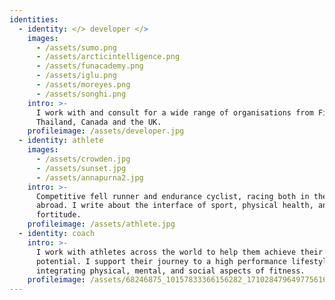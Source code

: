 ```yaml
---
identities:
  - identity: </> developer </>
    images:
      - /assets/sumo.png
      - /assets/arcticintelligence.png
      - /assets/funacademy.png
      - /assets/iglu.png
      - /assets/moreyes.png
      - /assets/songhi.png
    intro: >-
      I work with and consult for a wide range of organisations from Finland,
      Thailand, Canada and the UK.
    profileimage: /assets/developer.jpg
  - identity: athlete
    images:
      - /assets/crowden.jpg
      - /assets/sunset.jpg
      - /assets/annapurna2.jpg
    intro: >-
      Competitive fell runner and endurance cyclist, racing both in the UK and
      abroad. I write about the interface of sport, physical health, and mental
      fortitude.
    profileimage: /assets/athlete.jpg
  - identity: coach
    intro: >-
      I work with athletes across the world to help them achieve their full
      potential. I support their journey to a high performance lifestyle,
      integrating physical, mental, and social aspects of fitness.
    profileimage: /assets/68246875_10157833366156282_171028479649775616_n.jpg
---
```


